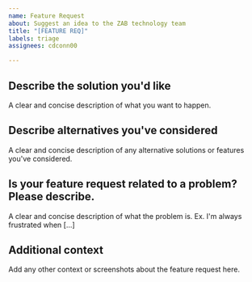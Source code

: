 ```yaml
---
name: Feature Request
about: Suggest an idea to the ZAB technology team
title: "[FEATURE REQ]"
labels: triage
assignees: cdconn00

---
```


## Describe the solution you'd like
A clear and concise description of what you want to happen.

## Describe alternatives you've considered
A clear and concise description of any alternative solutions or features you've considered.

## Is your feature request related to a problem? Please describe.
A clear and concise description of what the problem is. Ex. I'm always frustrated when [...]

## Additional context
Add any other context or screenshots about the feature request here.
